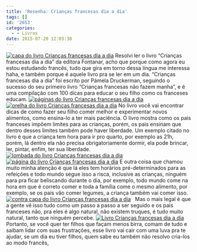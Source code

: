 ```yaml
---
title: 'Resenha: Crianças francesas dia a dia'
tags: []
id: '2653'
categories:
  - - Livros
date: 2015-07-20 12:03:38
---
```


[![capa do livro Crianças francesas dia a dia](/images/2015/07/capa-do-livro-Crianças-francesas-dia-a-dia-1024x768.jpg)](/images/2015/07/capa-do-livro-Crianças-francesas-dia-a-dia.jpg) Resolvi ler o livro “Crianças francesas dia a dia” da editora Fontanar, acho que porque como agora eu estou estudando francês, tudo que gira em torno dessa língua me interessa haha, e também porque é aquele livro pra se ler em um dia. “Crianças francesas dia a dia” foi escrito por Pámela Druckerman, seguindo o sucesso do seu primeiro livro “Crianças francesas não fazem manha”, e é uma compilação com 100 dicas para educar o seu filho como os franceses educam. [![páginas do livro Crianças francesas dia a dia](/images/2015/07/páginas-do-livro-Crianças-francesas-dia-a-dia-1024x768.jpg)](/images/2015/07/páginas-do-livro-Crianças-francesas-dia-a-dia.jpg) [![orelha do livro Crianças francesas dia a dia](/images/2015/07/orelha-do-livro-Crianças-francesas-dia-a-dia-1024x768.jpg)](/images/2015/07/orelha-do-livro-Crianças-francesas-dia-a-dia.jpg) No livro você vai encontrar dicas de como fazer seu filho comer melhor e experimentar novos alimentos, como ensina-lo a ter mais paciência. O livro mostra como os pais franceses impõem limites para as crianças, porém, os pais ensinam que dentro desses limites também pode haver liberdade. Um exemplo citado no livro é que a criança tem hora para ir pro quarto, por exemplo as 21h, porém, lá dentro ela não precisa obrigatoriamente dormir, ela pode brincar, ler, pintar, enfim, ter sua liberdade. [![lombada do livro Crianças francesas dia a dia](/images/2015/07/lombada-do-livro-Crianças-francesas-dia-a-dia-1024x768.jpg)](/images/2015/07/lombada-do-livro-Crianças-francesas-dia-a-dia.jpg) [![página do livro Crianças francesas dia a dia](/images/2015/07/página-do-livro-Crianças-francesas-dia-a-dia-1024x768.jpg)](/images/2015/07/página-do-livro-Crianças-francesas-dia-a-dia.jpg) E outra coisa que chamou muito minha atenção é que lá eles tem horários pré-determinados para as refeições e todo mundo segue isso a risca, inclusive as crianças, ninguém para pra ficar beliscando durante o dia, por exemplo, todo mundo come na hora em que é correto comer e toda a família come o mesmo alimento, por exemplo, se os pais vão comer legumes, a criança também vai comer isso. [![contra capa do livro Crianças francesas dia a dia](/images/2015/07/contra-capa-do-livro-Crianças-francesas-dia-a-dia-1024x768.jpg)](/images/2015/07/contra-capa-do-livro-Crianças-francesas-dia-a-dia.jpg)   Mas o mais legal é que a gente vê isso tudo como um passo a passo a ser seguido e os pais franceses não, pra eles é algo natural, não existem truques, é tudo muito natural, tanto que ninguém percebe. [![Livro Crianças francesas dia a dia](/images/2015/07/Livro-Crianças-francesas-dia-a-dia-1024x768.jpg)](/images/2015/07/Livro-Crianças-francesas-dia-a-dia.jpg) Portanto, se você quer ter filhos que façam menos birra, comam de tudo e saibam lidar com suas frustrações, esse livro vai cair com uma luva pra te ajudar, se um dia eu tiver filhos, quem sabe eu também não resolvo cria-los ao modo francês,
